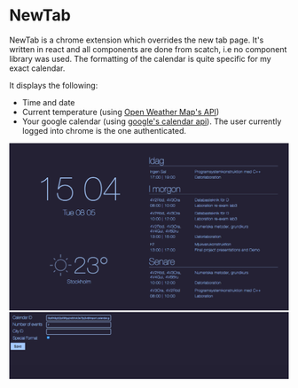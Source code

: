 # NewTab
NewTab is a chrome extension which overrides the new tab page. It's written in react and all components are done from scatch, i.e no component library was used. The formatting of the calendar is quite specific for my exact calendar.

It displays the following:
- Time and date
- Current temperature (using [Open Weather Map's API](https://openweathermap.org/api))
- Your google calendar (using [google's calendar api](https://developers.google.com/calendar/)).  The user currently logged into chrome is the one authenticated.

![Screenshot of webpage](./screenshots/main.png)
![Screenshot of options](./screenshots/options.png)

